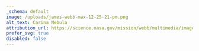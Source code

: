 ```yaml
---
_schema: default
image: /uploads/james-webb-max-12-25-21-pm.png
alt_text: Carina Nebula
attribution_url: https://science.nasa.gov/mission/webb/multimedia/images#First-Images
prefer_svg: true
disabled: false
---
```


